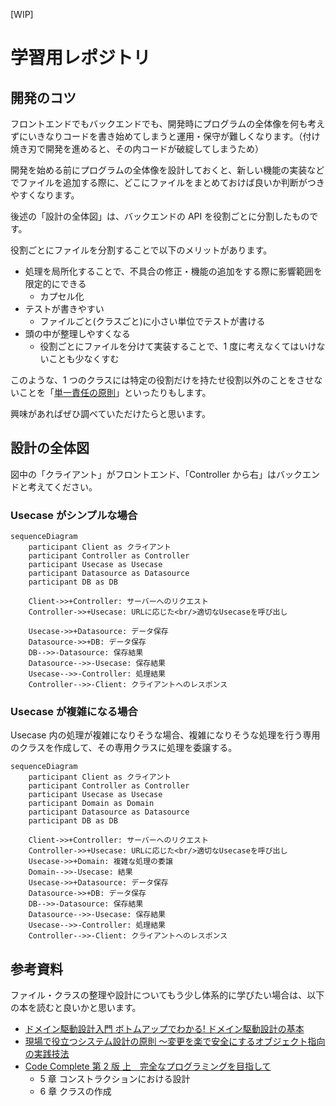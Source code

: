 [WIP]

# 学習用レポジトリ

## 開発のコツ

フロントエンドでもバックエンドでも、開発時にプログラムの全体像を何も考えずにいきなりコードを書き始めてしまうと運用・保守が難しくなります。（付け焼き刃で開発を進めると、その内コードが破綻してしまうため）

開発を始める前にプログラムの全体像を設計しておくと、新しい機能の実装などでファイルを追加する際に、どこにファイルをまとめておけば良いか判断がつきやすくなります。

後述の「設計の全体図」は、バックエンドの API を役割ごとに分割したものです。

役割ごとにファイルを分割することで以下のメリットがあります。

- 処理を局所化することで、不具合の修正・機能の追加をする際に影響範囲を限定的にできる
  - カプセル化
- テストが書きやすい
  - ファイルごと(クラスごと)に小さい単位でテストが書ける
- 頭の中が整理しやすくなる
  - 役割ごとにファイルを分けて実装することで、1 度に考えなくてはいけないことも少なくすむ

このような、1 つのクラスには特定の役割だけを持たせ役割以外のことをさせないことを「[単一責任の原則](https://ja.wikipedia.org/wiki/%E5%8D%98%E4%B8%80%E8%B2%AC%E4%BB%BB%E3%81%AE%E5%8E%9F%E5%89%87)」といったりもします。

興味があればぜひ調べていただけたらと思います。

## 設計の全体図

図中の「クライアント」がフロントエンド、「Controller から右」はバックエンドと考えてください。

### Usecase がシンプルな場合

```mermaid
sequenceDiagram
    participant Client as クライアント
    participant Controller as Controller
    participant Usecase as Usecase
    participant Datasource as Datasource
    participant DB as DB

    Client->>+Controller: サーバーへのリクエスト
    Controller->>+Usecase: URLに応じた<br/>適切なUsecaseを呼び出し

    Usecase->>+Datasource: データ保存
    Datasource->>+DB: データ保存
    DB-->>-Datasource: 保存結果
    Datasource-->>-Usecase: 保存結果
    Usecase-->>-Controller: 処理結果
    Controller-->>-Client: クライアントへのレスポンス
```

### Usecase が複雑になる場合

Usecase 内の処理が複雑になりそうな場合、複雑になりそうな処理を行う専用のクラスを作成して、その専用クラスに処理を委譲する。

```mermaid
sequenceDiagram
    participant Client as クライアント
    participant Controller as Controller
    participant Usecase as Usecase
    participant Domain as Domain
    participant Datasource as Datasource
    participant DB as DB

    Client->>+Controller: サーバーへのリクエスト
    Controller->>+Usecase: URLに応じた<br/>適切なUsecaseを呼び出し
    Usecase->>+Domain: 複雑な処理の委譲
    Domain-->>-Usecase: 結果
    Usecase->>+Datasource: データ保存
    Datasource->>+DB: データ保存
    DB-->>-Datasource: 保存結果
    Datasource-->>-Usecase: 保存結果
    Usecase-->>-Controller: 処理結果
    Controller-->>-Client: クライアントへのレスポンス
```

## 参考資料

ファイル・クラスの整理や設計についてもう少し体系的に学びたい場合は、以下の本を読むと良いかと思います。

- [ドメイン駆動設計入門 ボトムアップでわかる! ドメイン駆動設計の基本](https://amzn.to/4a9YMKo)
- [現場で役立つシステム設計の原則 〜変更を楽で安全にするオブジェクト指向の実践技法](https://amzn.to/4aeUWj5)
- [Code Complete 第 2 版 上　完全なプログラミングを目指して](https://amzn.to/3PG0pay)
  - 5 章 コンストラクションにおける設計
  - 6 章 クラスの作成
